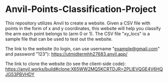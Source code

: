# Anvil-Points-Classification-Project
This repository utilizes Anvil to create a website. Given a CSV file with points in the form of x and y coordinates, this website will help you classify the arm each point belongs to (arm 0 or 1). The CSV file "xy_locs" is a sample file that can be used to test out the website.

The link to the website (to login, can use username "example@gmail.com" and password "123"):
https://utmidtermhh27683.anvil.app/

The link to clone the website (to see the client-side code):
https://anvil.works/build#clone:X65WW2MQ5KCRTDJR=2PLIEVQGE4V6HQJG53PBVHDY
